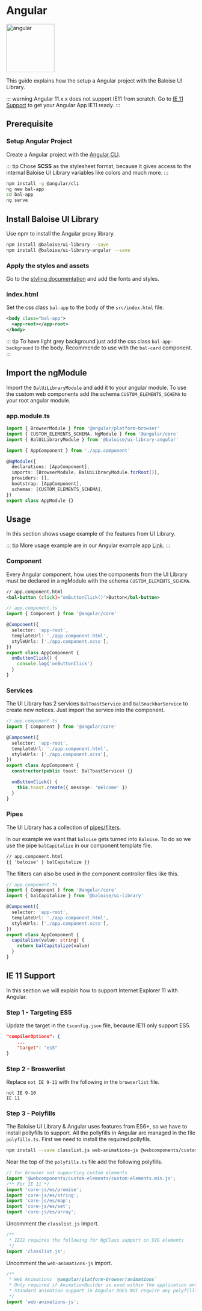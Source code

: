 # Angular

<img style="width: 128px;" src="https://angular.io/assets/images/logos/angular/angular.svg" data-origin="https://angular.io/assets/images/logos/angular/angular.svg" alt="angular">

This guide explains how the setup a Angular project with the Baloise UI Library.

::: warning
Angular 11.x.x does not support IE11 from scratch. Go to [IE 11 Support](./angular.html#ie-11-support) to get your Angular App IE11 ready.
:::

## Prerequisite

### Setup Angular Project

Create a Angular project with the [Angular CLI](https://cli.angular.io/).

::: tip
Chose **SCSS** as the stylesheet format, because it gives access to the internal Baloise UI Library variables like colors and much more.
:::

```bash
npm install -g @angular/cli
ng new bal-app
cd bal-app
ng serve
```

## Install Baloise UI Library

Use npm to install the Angular proxy library.

```bash
npm install @baloise/ui-library --save
npm install @baloise/ui-library-angular --save
```

### Apply the styles and assets

Go to the [styling documentation](/guide/styling) and add the fonts and styles.

### index.html

Set the css class `bal-app` to the body of the `src/index.html` file.

```xml
<body class="bal-app">
  <app-root></app-root>
</body>
```

::: tip
To have light grey background just add the css class `bal-app-background` to the body. Recommende to use with the `bal-card` component.
:::

## Import the ngModule

Import the `BalUiLibraryModule` and add it to your angular module. To use the custom web components add the schema `CUSTOM_ELEMENTS_SCHEMA` to your root angular module.

### app.module.ts

```typescript
import { BrowserModule } from '@angular/platform-browser'
import { CUSTOM_ELEMENTS_SCHEMA, NgModule } from '@angular/core'
import { BalUiLibraryModule } from '@baloise/ui-library-angular'

import { AppComponent } from './app.component'

@NgModule({
  declarations: [AppComponent],
  imports: [BrowserModule, BalUiLibraryModule.forRoot()],
  providers: [],
  bootstrap: [AppComponent],
  schemas: [CUSTOM_ELEMENTS_SCHEMA],
})
export class AppModule {}
```

## Usage

In this section shows usage example of the features from UI Library.

::: tip
More usage example are in our Angular example app [Link](https://github.com/baloise/ui-library/tree/master/examples/angular).
:::

### Component

Every Angular component, how uses the components from the UI Library must be declared in a ngModule with the schema `CUSTOM_ELEMENTS_SCHEMA`.

```xml
// app.component.html
<bal-button (click)="onButtonClick()">Button</bal-button>
```

```typescript
// app.component.ts
import { Component } from '@angular/core'

@Component({
  selector: 'app-root',
  templateUrl: './app.component.html',
  styleUrls: ['./app.component.scss'],
})
export class AppComponent {
  onButtonClick() {
    console.log('onButtonClick')
  }
}
```

### Services

The UI Library has 2 services `BalToastService` and `BalSnackbarService` to create new notices.
Just import the service into the component.

```typescript
// app.component.ts
import { Component } from '@angular/core'

@Component({
  selector: 'app-root',
  templateUrl: './app.component.html',
  styleUrls: ['./app.component.scss'],
})
export class AppComponent {
  constructor(public toast: BalToastService) {}

  onButtonClick() {
    this.toast.create({ message: 'Welcome' })
  }
}
```

### Pipes

The UI Library has a collection of [pipes/filters](utilities/filters).

In our example we want that `baloise` gets turned into `Baloise`. To do so we use the pipe `balCapitalize` in our component template file.

```xml
// app.component.html
{{ 'baloise' | balCapitalize }}
```

The filters can also be used in the component controller files like this.

```typescript
// app.component.ts
import { Component } from '@angular/core'
import { balCapitalize } from '@baloise/ui-library'

@Component({
  selector: 'app-root',
  templateUrl: './app.component.html',
  styleUrls: ['./app.component.scss'],
})
export class AppComponent {
  capitalize(value: string) {
    return balCapitalize(value)
  }
}
```

## IE 11 Support

In this section we will explain how to support Internet Explorer 11 with Angular.

### Step 1 - Targeting ES5

Update the target in the `tsconfig.json` file, because IE11 only support ES5.

```json
"compilerOptions": {
    ...
    "target": "es5"
}
```

### Step 2 - Broswerlist

Replace `not IE 9-11` with the following in the `browserlist` file.

```
not IE 9-10
IE 11
```

### Step 3 - Polyfills

The Baloise UI Library & Angular uses features from ES6+, so we have to install pollyfills to support.
All the pollyfills in Angular are managed in the file `polyfills.ts`. First we need to install the required pollyfils.

```bash
npm install --save classlist.js web-animations-js @webcomponents/custom-elements
```

Near the top of the `polyfills.ts` file add the following polyfills.

```TypeScript
// for browser not supporting custom elements
import '@webcomponents/custom-elements/custom-elements.min.js';
/** For IE 11 */
import 'core-js/es/promise';
import 'core-js/es/string';
import 'core-js/es/map';
import 'core-js/es/set';
import 'core-js/es/array';
```

Uncomment the `classlist.js` import.

```TypeScript
/**
 * IE11 requires the following for NgClass support on SVG elements
 */
import 'classlist.js';
```

Uncomment the `web-animations-js` import.

```TypeScript
/**
 * Web Animations `@angular/platform-browser/animations`
 * Only required if AnimationBuilder is used within the application and using IE/Edge or Safari.
 * Standard animation support in Angular DOES NOT require any polyfills (as of Angular 6.0).
 */
import 'web-animations-js';
```
